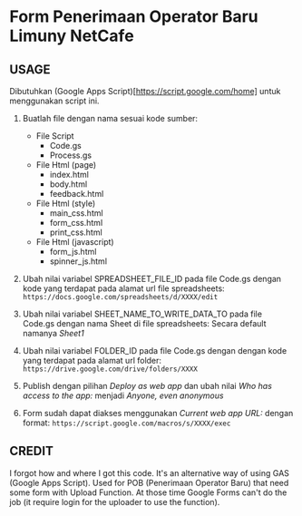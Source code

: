 # Form Penerimaan Operator Baru Limuny NetCafe

## USAGE

Dibutuhkan (Google Apps Script)[https://script.google.com/home] untuk menggunakan script ini.

1. Buatlah file dengan nama sesuai kode sumber:

    - File Script 
      - Code.gs
      - Process.gs
    - File Html (page)
      - index.html
      - body.html
      - feedback.html
    - File Html (style)
      - main_css.html
      - form_css.html
      - print_css.html
    - File Html (javascript)
      - form_js.html
      - spinner_js.html
  
2. Ubah nilai variabel SPREADSHEET_FILE_ID pada file Code.gs dengan kode yang terdapat pada alamat url file spreadsheets:
`https://docs.google.com/spreadsheets/d/XXXX/edit`

3. Ubah nilai variabel SHEET_NAME_TO_WRITE_DATA_TO pada file Code.gs dengan nama Sheet di file spreadsheets:
Secara default namanya *Sheet1*

4. Ubah nilai variabel FOLDER_ID pada file Code.gs dengan  dengan kode yang terdapat pada alamat url folder:
`https://drive.google.com/drive/folders/XXXX`

5. Publish dengan pilihan *Deploy as web app* dan ubah nilai *Who has access to the app:* menjadi *Anyone, even anonymous*

6. Form sudah dapat diakses menggunakan *Current web app URL:* dengan format: 
`https://script.google.com/macros/s/XXXX/exec`

## CREDIT

I forgot how and where I got this code. It's an alternative way of using GAS (Google Apps Script). Used for POB (Penerimaan Operator Baru) that need some form with Upload Function. At those time Google Forms can't do the job (it require login for the uploader to use the function).

